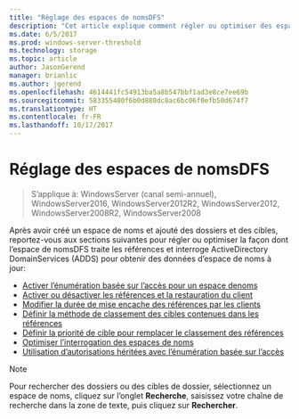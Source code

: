 ```yaml
---
title: "Réglage des espaces de nomsDFS"
description: "Cet article explique comment régler ou optimiser des espaces de nomsDFS."
ms.date: 6/5/2017
ms.prod: windows-server-threshold
ms.technology: storage
ms.topic: article
author: JasonGerend
manager: brianlic
ms.author: jgerend
ms.openlocfilehash: 4614441fc54913ba5a8b547bbf1ad3e8ce7ee69b
ms.sourcegitcommit: 583355400f6b0d880dc0ac6bc06f0efb50d674f7
ms.translationtype: HT
ms.contentlocale: fr-FR
ms.lasthandoff: 10/17/2017
---
```

# <a name="tuning-dfs-namespaces"></a>Réglage des espaces de nomsDFS

> S’applique à: WindowsServer (canal semi-annuel), WindowsServer2016, WindowsServer2012R2, WindowsServer2012, WindowsServer2008R2, WindowsServer2008

Après avoir créé un espace de noms et ajouté des dossiers et des cibles, reportez-vous aux sections suivantes pour régler ou optimiser la façon dont l’espace de nomsDFS traite les références et interroge ActiveDirectory DomainServices (ADDS) pour obtenir des données d’espace de noms à jour:

-   [Activer l’énumération basée sur l’accès pour un espace denoms](enable-access-based-enumeration-on-a-namespace.md)
-   [Activer ou désactiver les références et la restauration du client](enable-or-disable-referrals-and-client-failback.md)
-   [Modifier la durée de mise encache des références par les clients](change-the-amount-of-time-that-clients-cache-referrals.md)
-   [Définir la méthode de classement des cibles contenues dans les références](set-the-ordering-method-for-targets-in-referrals.md)
-   [Définir la priorité de cible pour remplacer le classement des références](set-target-priority-to-override-referral-ordering.md)
-   [Optimiser l’interrogation des espaces de noms](optimize-namespace-polling.md)
-   [Utilisation d’autorisations héritées avec l’énumération basée sur l’accès](using-inherited-permissions-with-access-based-enumeration.md)

> [!NOTE]
> Pour rechercher des dossiers ou des cibles de dossier, sélectionnez un espace de noms, cliquez sur l’onglet **Recherche**, saisissez votre chaîne de recherche dans la zone de texte, puis cliquez sur **Rechercher**.